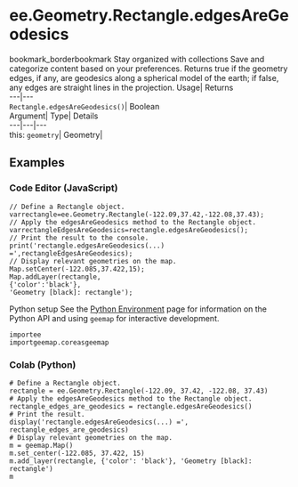  
#  ee.Geometry.Rectangle.edgesAreGeodesics 
bookmark_borderbookmark Stay organized with collections  Save and categorize content based on your preferences. 
Returns true if the geometry edges, if any, are geodesics along a spherical model of the earth; if false, any edges are straight lines in the projection. 
Usage| Returns  
---|---  
`Rectangle.edgesAreGeodesics()`| Boolean  
Argument| Type| Details  
---|---|---  
this: `geometry`| Geometry|   
## Examples
### Code Editor (JavaScript)
```
// Define a Rectangle object.
varrectangle=ee.Geometry.Rectangle(-122.09,37.42,-122.08,37.43);
// Apply the edgesAreGeodesics method to the Rectangle object.
varrectangleEdgesAreGeodesics=rectangle.edgesAreGeodesics();
// Print the result to the console.
print('rectangle.edgesAreGeodesics(...) =',rectangleEdgesAreGeodesics);
// Display relevant geometries on the map.
Map.setCenter(-122.085,37.422,15);
Map.addLayer(rectangle,
{'color':'black'},
'Geometry [black]: rectangle');
```
Python setup
See the [ Python Environment](https://developers.google.com/earth-engine/guides/python_install) page for information on the Python API and using `geemap` for interactive development.
```
importee
importgeemap.coreasgeemap
```

### Colab (Python)
```
# Define a Rectangle object.
rectangle = ee.Geometry.Rectangle(-122.09, 37.42, -122.08, 37.43)
# Apply the edgesAreGeodesics method to the Rectangle object.
rectangle_edges_are_geodesics = rectangle.edgesAreGeodesics()
# Print the result.
display('rectangle.edgesAreGeodesics(...) =', rectangle_edges_are_geodesics)
# Display relevant geometries on the map.
m = geemap.Map()
m.set_center(-122.085, 37.422, 15)
m.add_layer(rectangle, {'color': 'black'}, 'Geometry [black]: rectangle')
m
```

